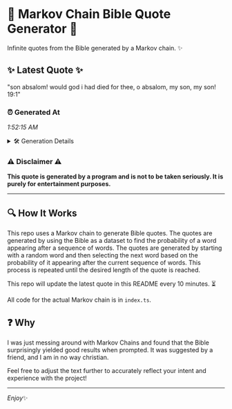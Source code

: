 # 📖 Markov Chain Bible Quote Generator 📖

Infinite quotes from the Bible generated by a Markov chain. ✨

## ✨ Latest Quote ✨
"son absalom! would god i had died for thee, o absalom, my son, my son! 19:1"

### ⏰ Generated At
*1:52:15 AM*

<details>
    <summary>🛠️ Generation Details</summary>
    <p>
        <strong>🌱 Seed:</strong> son<br>
        <strong>🔄 Iterations:</strong> 15<br>
        <strong>📜 Context History:</strong><br>[ son ]: absalom!<br>[ son, absalom! ]: would<br>[ son, absalom!, would ]: god<br>[ son, absalom!, would, god ]: i<br>[ son, absalom!, would, god, i ]: had<br>[ son, absalom!, would, god, i, had ]: died<br>[ absalom!, would, god, i, had, died ]: for<br>[ would, god, i, had, died, for ]: thee,<br>[ god, i, had, died, for, thee, ]: o<br>[ i, had, died, for, thee,, o ]: absalom,<br>[ had, died, for, thee,, o, absalom, ]: my<br>[ died, for, thee,, o, absalom,, my ]: son,<br>[ for, thee,, o, absalom,, my, son, ]: my<br>[ thee,, o, absalom,, my, son,, my ]: son!<br>[ o, absalom,, my, son,, my, son! ]: 19:1<br>
    </p>
</details>

### ⚠️ Disclaimer ⚠️
**This quote is generated by a program and is not to be taken seriously. It is purely for entertainment purposes.**

---

## 🔍 How It Works

This repo uses a Markov chain to generate Bible quotes. The quotes are generated by using the Bible as a dataset to find the probability of a word appearing after a sequence of words. The quotes are generated by starting with a random word and then selecting the next word based on the probability of it appearing after the current sequence of words. This process is repeated until the desired length of the quote is reached.

This repo will update the latest quote in this README every 10 minutes. ⏳

All code for the actual Markov chain is in `index.ts`.

## ❓ Why

I was just messing around with Markov Chains and found that the Bible surprisingly yielded good results when prompted. 
It was suggested by a friend, and I am in no way christian.

Feel free to adjust the text further to accurately reflect your intent and experience with the project!

---

*Enjoy*✨
